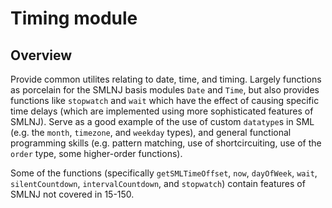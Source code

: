 # Timing module

## Overview
Provide common utilites relating to date, time, and timing. Largely functions as porcelain for the SMLNJ basis modules `Date` and `Time`, but also provides functions like `stopwatch` and `wait` which have the effect of causing specific time delays (which are implemented using more sophisticated features of SMLNJ). Serve as a good example of the use of custom `datatype`s  in SML (e.g. the `month`, `timezone`, and `weekday` types), and general functional programming skills (e.g. pattern matching, use of shortcircuiting, use of the `order` type, some higher-order functions). 

Some of the functions (specifically `getSMLTimeOffset`, `now`, `dayOfWeek`, `wait`, `silentCountdown`, `intervalCountdown`, and `stopwatch`) contain features of SMLNJ not covered in 15-150. 
